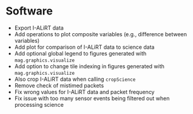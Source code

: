 # Software

- Export I-ALiRT data
- Add operations to plot composite variables (e.g., difference between variables)
- Add plot for comparison of I-ALiRT data to science data
- Add optional global legend to figures generated with `mag.graphics.visualize`
- Add option to change tile indexing in figures generated with `mag.graphics.visualize`
- Also crop I-ALiRT data when calling `cropScience`
- Remove check of mistimed packets
- Fix wrong values for I-ALiRT data and packet frequency
- Fix issue with too many sensor events being filtered out when processing science